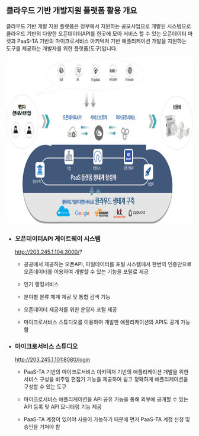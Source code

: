 ## 클라우드 기반 개발지원 플랫폼 활용 개요

클라우드 기반 개발 지원 플랫폼은 정부에서 지원하는 공모사업으로 개발된 시스템으로 클라우드 기반의 다양한 오픈데이터API를 한곳에 모아 서비스 할 수 있는 오픈데이터 마켓과 PaaS-TA 기반의 마이크로서비스 아키텍처 기반 애플리케이션 개발을 지원하는 도구를 제공하는 개발자를 위한 플랫폼(도구)입니다. 



<img src="./images/cloud4devoverview.png" width=750 height=450 >





- ### **오픈데이터API 게이트웨이 시스템**

  http://203.245.1.104:3000/?

  - 공공에서 제공하는 오픈API, 파일데이터를 포털 시스템에서 한번의 인증만으로 오픈데이터를 이용하여 개발할 수 있는 기능을 포털로 제공

  - 인기 랭킹서비스

  - 분야별 분류 체계 제공 및 통합 검색 기능

  - 오픈데이터 제공처를 위한 운영자 포털 제공

  - 마이크로서비스 스튜디오를 이용하여 개발한 애플리케이션의 API도 공개 가능함

    

- ### **마이크로서비스 스튜디오**

  http://203.245.1.101:8080/login

  - PaaS-TA 기반의 마이크로서비스 아키텍처 기반의 애플리케이션 개발을 위한 서비스 구성을 비주얼 편집기 기능을 제공하여 쉽고 정확하게 애플리케이션을 구성할 수 있는 도구

  - 마이크로서비스 애플리케이션을 API 공유 기능을 통해 외부에 공개할 수 있는 API 등록 및 API 모니터링 기능 제공

  - PaaS-TA 계정이 있어야 사용이 가능하기 때문에 먼저 PaaS-TA 계정 신청 및 승인을 거쳐야 함

    

  


